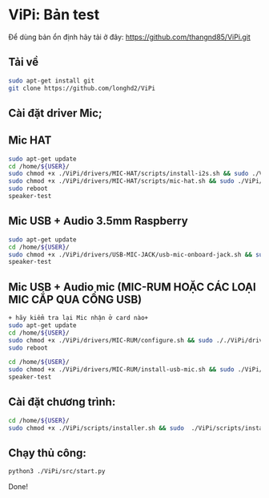 # ViPi: Bản test
Để dùng bản ổn định hãy tải ở đây: https://github.com/thangnd85/ViPi.git

## Tải về
```sh
sudo apt-get install git
git clone https://github.com/longhd2/ViPi
```
## Cài đặt driver Mic;
## Mic HAT
```sh
sudo apt-get update
cd /home/${USER}/
sudo chmod +x ./ViPi/drivers/MIC-HAT/scripts/install-i2s.sh && sudo ./ViPi/drivers/MIC-HAT/scripts/install-i2s.sh
sudo chmod +x ./ViPi/drivers/MIC-HAT/scripts/mic-hat.sh && sudo ./ViPi/drivers/MIC-HAT/scripts/mic-hat.sh
sudo reboot
speaker-test
```

## Mic USB + Audio 3.5mm Raspberry
```sh
sudo apt-get update
cd /home/${USER}/
sudo chmod +x ./ViPi/drivers/USB-MIC-JACK/usb-mic-onboard-jack.sh && sudo ./ViPi/drivers/USB-MIC-JACK/usb-mic-onboard-jack.sh
speaker-test
```
## Mic USB + Audio mic (MIC-RUM HOẶC CÁC LOẠI MIC CẮP QUA CỔNG USB)
```sh
+ hãy kiểm tra lại Mic nhận ở card nào+
sudo apt-get update
cd /home/${USER}/
sudo chmod +x ./ViPi/drivers/MIC-RUM/configure.sh && sudo ././ViPi/drivers/MIC-RUM/configure.sh
sudo reboot

cd /home/${USER}/
sudo chmod +x ./ViPi/drivers/MIC-RUM/install-usb-mic.sh && sudo ./ViPi/drivers/MIC-RUM/install-usb-mic/install-usb-mic.sh
speaker-test
```

## Cài đặt chương trình:
```sh
cd /home/${USER}/
sudo chmod +x ./ViPi/scripts/installer.sh && sudo  ./ViPi/scripts/installer.sh
```
## Chạy thủ công:
```sh
python3 ./ViPi/src/start.py
```

Done!

